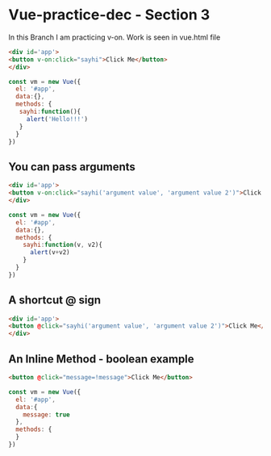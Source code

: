 # Vue-practice-dec - Section 3
In this Branch I am practicing v-on.  Work is seen in vue.html file

``` html
<div id='app'>
<button v-on:click="sayhi">Click Me</button>
</div>
```

``` javascript
const vm = new Vue({
  el: '#app',
  data:{},
  methods: {
   sayhi:function(){
     alert('Hello!!!')
   }
  }
})
```

## You can pass arguments
``` html
<div id='app'>
<button v-on:click="sayhi('argument value', 'argument value 2')">Click Me</button>
</div>
```

``` javascript
const vm = new Vue({
  el: '#app',
  data:{},
  methods: {
    sayhi:function(v, v2){
      alert(v+v2)
    }
  }
})
```


## A shortcut @ sign
``` html
<div id='app'>
<button @click="sayhi('argument value', 'argument value 2')">Click Me</button>
</div>
```

## An Inline Method - boolean example

``` html
<button @click="message=!message">Click Me</button>
```

``` javascript
const vm = new Vue({
  el: '#app',
  data:{
    message: true
  },
  methods: {
  }
})
```
